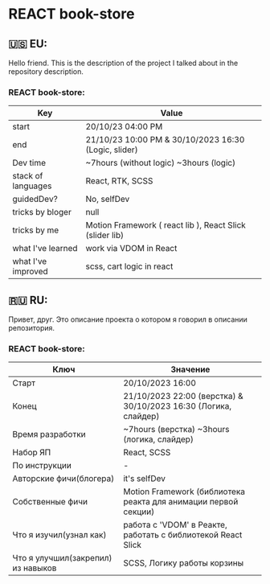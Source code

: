 # REACT book-store

## 🇺🇸 EU:

Hello friend.
This is the description of the project I talked about in the repository description.

### REACT book-store:

| Key                | Value                                                                       |
| ------------------ | --------------------------------------------------------------------------- |
| start              | 20/10/23 04:00 PM |
| end                | 21/10/23 10:00 PM & 30/10/2023 16:30 (Logic, slider) |
| Dev time           | ~7hours (without logic) ~3hours (logic)                                     |
| stack of languages | React, RTK, SCSS                                                            |
| guidedDev?         | No, selfDev                                                                 |
| tricks by bloger   | null                                                                        |
| tricks by me       | Motion Framework ( react lib ), React Slick (slider lib)                    |
| what I've learned  | work via VDOM in React                                                      |
| what I've improved | scss, cart logic in react                                                   |

## 🇷🇺 RU:

Привет, друг.
Это описание проекта о котором я говорил в описании репозитория.
### REACT book-store:

| Ключ                               | Значение                                                         |
| ---------------------------------- | ---------------------------------------------------------------- |
| Старт                              | 20/10/2023 16:00                                                 |
| Конец                              | 21/10/2023 22:00 (верстка) & 30/10/2023 16:30 (Логика, слайдер) |
| Время разработки                   | ~7hours (верстка) ~3hours (логика, слайдер)                      |
| Набор ЯП                           | React, SCSS                                                      |
| По инструкции                      | -                                                                |
| Авторские фичи(блогера)            | it's selfDev                                                     |
| Собственные фичи                   | Motion Framework (библиотека реакта для анимации первой секции)  |
| Что я изучил(узнал как)            | работа с 'VDOM' в Реакте, работать с библиотекой React Slick     |
| Что я улучшил(закрепил) из навыков | SCSS, Логику работы корзины                                      |
